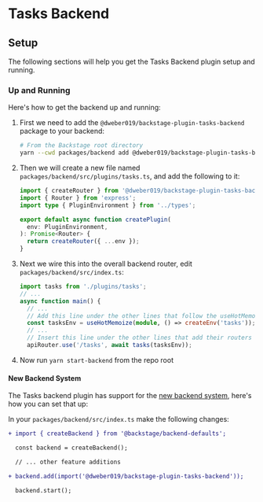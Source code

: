# Tasks Backend

## Setup

The following sections will help you get the Tasks Backend plugin setup and running.

### Up and Running

Here's how to get the backend up and running:

1. First we need to add the `@dweber019/backstage-plugin-tasks-backend` package to your backend:

   ```sh
   # From the Backstage root directory
   yarn --cwd packages/backend add @dweber019/backstage-plugin-tasks-backend
   ```

2. Then we will create a new file named `packages/backend/src/plugins/tasks.ts`, and add the
   following to it:

   ```ts
   import { createRouter } from '@dweber019/backstage-plugin-tasks-backend';
   import { Router } from 'express';
   import type { PluginEnvironment } from '../types';

   export default async function createPlugin(
     env: PluginEnvironment,
   ): Promise<Router> {
     return createRouter({ ...env });
   }
   ```

3. Next we wire this into the overall backend router, edit `packages/backend/src/index.ts`:

   ```ts
   import tasks from './plugins/tasks';
   // ...
   async function main() {
     // ...
     // Add this line under the other lines that follow the useHotMemoize pattern
     const tasksEnv = useHotMemoize(module, () => createEnv('tasks'));
     // ...
     // Insert this line under the other lines that add their routers to apiRouter in the same way
     apiRouter.use('/tasks', await tasks(tasksEnv));
   ```

4. Now run `yarn start-backend` from the repo root

#### New Backend System

The Tasks backend plugin has support for the [new backend system](https://backstage.io/docs/backend-system/), here's how you can set that up:

In your `packages/backend/src/index.ts` make the following changes:

```diff
+ import { createBackend } from '@backstage/backend-defaults';

  const backend = createBackend();

  // ... other feature additions

+ backend.add(import('@dweber019/backstage-plugin-tasks-backend'));

  backend.start();
```
